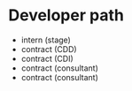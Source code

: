 # Developer path
- intern (stage)
- contract (CDD)
- contract (CDI)
- contract (consultant)
- contract (consultant)

